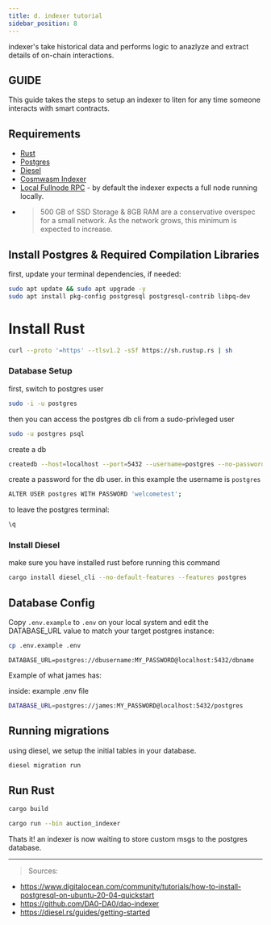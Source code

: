 ```yaml
---
title: d. indexer tutorial
sidebar_position: 8
---
```


indexer's take historical data and performs logic to anazlyze and extract details of on-chain interactions. 
## GUIDE
This guide takes the steps to setup an indexer to liten for any time someone interacts with smart contracts. 

## Requirements 
- [Rust](https://www.rust-lang.org/tools/install)
- [Postgres](https://www.postgresql.org/)
- [Diesel](https://diesel.rs/)
- [Cosmwasm Indexer](https://github.com/permissionless-web/cosmwasm-indexer)
- [Local Fullnode RPC](https://github.com/terpnetwork/terp-core) - by default the indexer expects a full node running locally. 
-  > 500 GB of SSD Storage & 8GB RAM are a conservative overspec for a small network. As the network grows, this minimum is expected to increase.


## Install Postgres & Required Compilation Libraries
first, update your terminal dependencies, if needed:
```sh
sudo apt update && sudo apt upgrade -y
sudo apt install pkg-config postgresql postgresql-contrib libpq-dev
```

# Install Rust 
```sh
curl --proto '=https' --tlsv1.2 -sSf https://sh.rustup.rs | sh
```

### Database Setup 
first, switch to postgres user
```sh
sudo -i -u postgres
```

then you can access the postgres db cli from a sudo-privleged user
```sh
sudo -u postgres psql
```

create a db
```sh
createdb --host=localhost --port=5432 --username=postgres --no-password myindexer
```

create a password for the db user. in this example the username is `postgres`
```sh
ALTER USER postgres WITH PASSWORD 'welcometest';
```

to leave the postgres terminal:
```sh
\q
```
### Install Diesel
make sure you have installed rust before running this command
```sh 
cargo install diesel_cli --no-default-features --features postgres
```

## Database Config
Copy `.env.example` to `.env` on your local system and edit the DATABASE_URL value to match your target postgres instance:
```sh
cp .env.example .env
```
`DATABASE_URL=postgres://dbusername:MY_PASSWORD@localhost:5432/dbname`

Example of what james has:

inside: example .env file

```sh
DATABASE_URL=postgres://james:MY_PASSWORD@localhost:5432/postgres
```

## Running migrations 
using diesel, we setup the initial tables in your database.
```sh
diesel migration run
```

## Run Rust

```sh
cargo build 
```

```sh
cargo run --bin auction_indexer
```
Thats it! an indexer is now waiting to store custom msgs to the postgres database.


___
> Sources:
* https://www.digitalocean.com/community/tutorials/how-to-install-postgresql-on-ubuntu-20-04-quickstart
* https://github.com/DA0-DA0/dao-indexer
* https://diesel.rs/guides/getting-started
>

